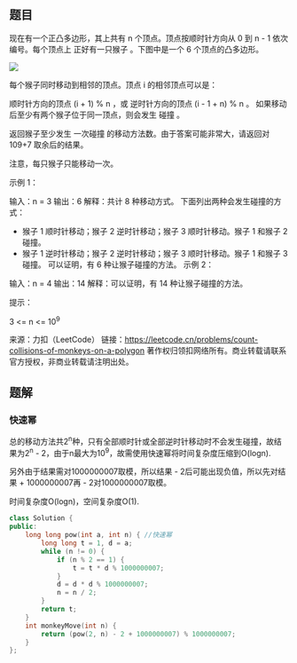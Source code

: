 ## 题目

现在有一个正凸多边形，其上共有 n 个顶点。顶点按顺时针方向从 0 到 n - 1 依次编号。每个顶点上 正好有一只猴子 。下图中是一个 6 个顶点的凸多边形。

![](https://assets.leetcode.com/uploads/2023/01/22/hexagon.jpg)

每个猴子同时移动到相邻的顶点。顶点 i 的相邻顶点可以是：

顺时针方向的顶点 (i + 1) % n ，或
逆时针方向的顶点 (i - 1 + n) % n 。
如果移动后至少有两个猴子位于同一顶点，则会发生 碰撞 。

返回猴子至少发生 一次碰撞 的移动方法数。由于答案可能非常大，请返回对 109+7 取余后的结果。

注意，每只猴子只能移动一次。

 

示例 1：

输入：n = 3
输出：6
解释：共计 8 种移动方式。
下面列出两种会发生碰撞的方式：
- 猴子 1 顺时针移动；猴子 2 逆时针移动；猴子 3 顺时针移动。猴子 1 和猴子 2 碰撞。
- 猴子 1 逆时针移动；猴子 2 逆时针移动；猴子 3 顺时针移动。猴子 1 和猴子 3 碰撞。
可以证明，有 6 种让猴子碰撞的方法。
示例 2：

输入：n = 4
输出：14
解释：可以证明，有 14 种让猴子碰撞的方法。


提示：

3 <= n <= 10<sup>9</sup>

来源：力扣（LeetCode）
链接：https://leetcode.cn/problems/count-collisions-of-monkeys-on-a-polygon
著作权归领扣网络所有。商业转载请联系官方授权，非商业转载请注明出处。

## 题解

### 快速幂

总的移动方法共2<sup>n</sup>种，只有全部顺时针或全部逆时针移动时不会发生碰撞，故结果为2<sup>n</sup> - 2，由于n最大为10<sup>9</sup>，故需使用快速幂将时间复杂度压缩到O(logn).

另外由于结果需对1000000007取模，所以结果 - 2后可能出现负值，所以先对结果 + 1000000007再 - 2对1000000007取模。

时间复杂度O(logn)，空间复杂度O(1).

```c++
class Solution {
public:
    long long pow(int a, int n) { //快速幂
        long long t = 1, d = a;
        while (n != 0) {
            if (n % 2 == 1) {
                t = t * d % 1000000007;
            }
            d = d * d % 1000000007;
            n = n / 2;
        }
        return t;
    }
    int monkeyMove(int n) {
        return (pow(2, n) - 2 + 1000000007) % 1000000007;
    }
};
```

